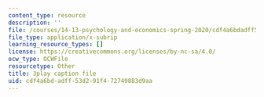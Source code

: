 ```yaml
---
content_type: resource
description: ''
file: /courses/14-13-psychology-and-economics-spring-2020/cdf4a6bdadff53d291f472749883d9aa_3UTfFMTqH70.vtt
file_type: application/x-subrip
learning_resource_types: []
license: https://creativecommons.org/licenses/by-nc-sa/4.0/
ocw_type: OCWFile
resourcetype: Other
title: 3play caption file
uid: cdf4a6bd-adff-53d2-91f4-72749883d9aa
---
```

